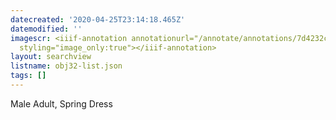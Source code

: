 ```yaml
---
datecreated: '2020-04-25T23:14:18.465Z'
datemodified: ''
imagescr: <iiif-annotation annotationurl="/annotate/annotations/7d4232c8-874a-11ea-bf8f-5254008afee6.json"
  styling="image_only:true"></iiif-annotation>
layout: searchview
listname: obj32-list.json
tags: []
---
```

Male Adult, Spring Dress